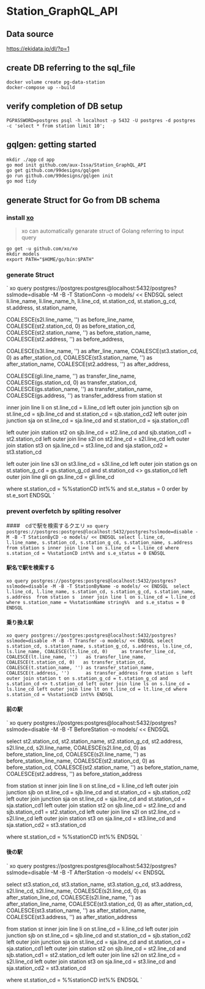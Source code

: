 # Station_GraphQL_API
## Data source
https://ekidata.jp/dl/?p=1
## create DB referring to the sql_file
`docker volume create pg-data-station`  
`docker-compose up --build`
## verify completion of DB setup
`PGPASSWORD=postgres psql -h localhost -p 5432 -U postgres -d postgres -c 'select * from station limit 10';`
## gqlgen: getting started 
`mkdir ./app`
`cd app`  
`go mod init github.com/aux-Issa/Station_GraphQL_API`  
`go get github.com/99designs/gqlgen`  
`go run github.com/99designs/gqlgen init`  
`go mod tidy`  

## generate Struct for Go from DB schema
### install [xo](https://github.com/xo/xo)
> xo can automatically genarate struct of Golang referring to input query  

`go get -u github.com/xo/xo`  
`mkdir models`  
`export PATH="$HOME/go/bin:$PATH"`  
### generate Struct  

`
xo query postgres://postgres:postgres@localhost:5432/postgres?sslmode=disable -M -B -T StationConn -o models/ << ENDSQL 
select li.line_name, li.line_name_h, li.line_cd, st.station_cd, st.station_g_cd, st.address, st.station_name, 

COALESCE(s2l.line_name, '') as before_line_name, 
COALESCE(st2.station_cd, 0) as before_station_cd, 
COALESCE(st2.station_name, '') as before_station_name, 
COALESCE(st2.address, '') as before_address, 

COALESCE(s3l.line_name, '') as after_line_name, 
COALESCE(st3.station_cd, 0) as after_station_cd, 
COALESCE(st3.station_name, '') as after_station_name, 
COALESCE(st2.address, '') as after_address, 

COALESCE(gli.line_name, '') as transfer_line_name, 
COALESCE(gs.station_cd, 0) as transfer_station_cd, 
COALESCE(gs.station_name, '') as transfer_station_name, 
COALESCE(gs.address, '') as transfer_address 
from station st 

inner join line li on st.line_cd = li.line_cd 
left outer join junction sjb on st.line_cd = sjb.line_cd and st.station_cd = sjb.station_cd2 
left outer join junction sja on st.line_cd = sja.line_cd and st.station_cd = sja.station_cd1 

left outer join station st2 on sjb.line_cd = st2.line_cd and sjb.station_cd1 = st2.station_cd 
left outer join line s2l on st2.line_cd = s2l.line_cd 
left outer join station st3 on sja.line_cd = st3.line_cd and sja.station_cd2 = st3.station_cd 

left outer join line s3l on st3.line_cd = s3l.line_cd 
left outer join station gs on st.station_g_cd = gs.station_g_cd and st.station_cd <> gs.station_cd 
left outer join line gli on gs.line_cd = gli.line_cd 

where st.station_cd = %%stationCD int%% and st.e_status = 0 
order by st.e_sort 
ENDSQL
`
### prevent overfetch by spliting resolver  
####　cdで駅を検索するクエリ
`
xo query postgres://postgres:postgres@localhost:5432/postgres?sslmode=disable -M -B -T StationByCD -o models/ << ENDSQL
select l.line_cd, l.line_name, s.station_cd, s.station_g_cd, s.station_name, s.address
from station s
         inner join line l on s.line_cd = l.line_cd
where s.station_cd = %%stationCD int%%
  and s.e_status = 0
ENDSQL
`
#### 駅名で駅を検索する

`
xo query postgres://postgres:postgres@localhost:5432/postgres?sslmode=disable -M -B -T StationByName -o models/ << ENDSQL 
select l.line_cd, l.line_name, s.station_cd, s.station_g_cd, s.station_name, s.address 
from station s 
inner join line l on s.line_cd = l.line_cd 
where s.station_name = %%stationName string%% 
and s.e_status = 0 
ENDSQL
`
#### 乗り換え駅

`
xo query postgres://postgres:postgres@localhost:5432/postgres?sslmode=disable -M -B -T Transfer -o models/ << ENDSQL
select s.station_cd,
       s.station_name,
       s.station_g_cd,
       s.address,
       ls.line_cd,
       ls.line_name,
       COALESCE(lt.line_cd, 0)     as transfer_line_cd,
       COALESCE(lt.line_name, '')   as transfer_line_name,
       COALESCE(t.station_cd, 0)   as transfer_station_cd,
       COALESCE(t.station_name, '') as transfer_station_name,
       COALESCE(t.address, '')      as transfer_address
from station s
        left outer join station t on s.station_g_cd = t.station_g_cd and s.station_cd <> t.station_cd
        left outer join line ls on s.line_cd = ls.line_cd
        left outer join line lt on t.line_cd = lt.line_cd
where s.station_cd = %%stationCD int%%
ENDSQL
`

#### 前の駅

`
xo query postgres://postgres:postgres@localhost:5432/postgres?sslmode=disable -M -B -T BeforeStation -o models/ << ENDSQL
<!-- joinされたテーブル(st2)から前の駅を抽出 -->
select st2.station_cd,
       st2.station_name,
       st2.station_g_cd,
       st2.address,
       s2l.line_cd,
       s2l.line_name,
       COALESCE(s2l.line_cd, 0)     as before_station_line_cd,
       COALESCE(s2l.line_name, '')   as before_station_line_name,
       COALESCE(st2.station_cd, 0)   as before_station_cd,
       COALESCE(st2.station_name, '') as before_station_name,
       COALESCE(st2.address, '')      as before_station_address

from station st
        inner join line li on st.line_cd = li.line_cd 
        left outer join junction sjb on st.line_cd = sjb.line_cd and st.station_cd = sjb.station_cd2 
        left outer join junction sja on st.line_cd = sja.line_cd and st.station_cd = sja.station_cd1 
        <!-- 接続駅(sjb)と前の駅(st2)をジョイン -->
        left outer join station st2 on sjb.line_cd = st2.line_cd and sjb.station_cd1 = st2.station_cd 
        left outer join line s2l on st2.line_cd = s2l.line_cd 
        <!-- 接続駅(sja)と後の駅(st3)をジョイン -->
        left outer join station st3 on sja.line_cd = st3.line_cd and sja.station_cd2 = st3.station_cd 

where st.station_cd = %%stationCD int%%
ENDSQL
`

#### 後の駅

`
xo query postgres://postgres:postgres@localhost:5432/postgres?sslmode=disable -M -B -T AfterStation -o models/ << ENDSQL
<!-- joinされたテーブル(st2)から前の駅を抽出 -->
select st3.station_cd,
       st3.station_name,
       st3.station_g_cd,
       st3.address,
       s2l.line_cd,
       s2l.line_name,
       COALESCE(s2l.line_cd, 0)     as after_station_line_cd,
       COALESCE(s2l.line_name, '')   as after_station_line_name,
       COALESCE(st3.station_cd, 0)   as after_station_cd,
       COALESCE(st3.station_name, '') as after_station_name,
       COALESCE(st3.address, '')      as after_station_address

from station st
        inner join line li on st.line_cd = li.line_cd 
        left outer join junction sjb on st.line_cd = sjb.line_cd and st.station_cd = sjb.station_cd2 
        left outer join junction sja on st.line_cd = sja.line_cd and st.station_cd = sja.station_cd1 
        <!-- 接続駅(sjb)と前の駅(st2)をジョイン -->
        left outer join station st2 on sjb.line_cd = st2.line_cd and sjb.station_cd1 = st2.station_cd 
        left outer join line s2l on st2.line_cd = s2l.line_cd 
        <!-- 接続駅(sja)と後の駅(st3)をジョイン -->
        left outer join station st3 on sja.line_cd = st3.line_cd and sja.station_cd2 = st3.station_cd 

where st.station_cd = %%stationCD int%%
ENDSQL
`
